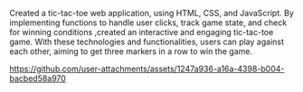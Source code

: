 Created a tic-tac-toe web application, using HTML, CSS, and JavaScript. By implementing functions to handle user clicks, track game state, and check for winning conditions ,created an interactive and engaging tic-tac-toe game. With these technologies and functionalities, users can play against each other, aiming to get three markers in a row to win the game.

https://github.com/user-attachments/assets/1247a936-a16a-4398-b004-bacbed58a970
